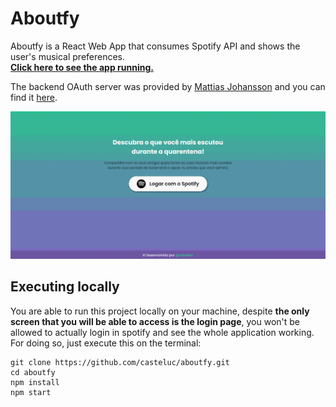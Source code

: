# Aboutfy
Aboutfy is a React Web App that consumes Spotify API and shows the user's musical preferences.\
**[Click here to see the app running.](https://aboutfy.herokuapp.com/)**

The backend OAuth server was provided by [Mattias Johansson](https://github.com/mpj) and you
can find it [here](https://github.com/mpj/oauth-bridge-template).

![Aboutfy gif](https://github.com/casteluc/aboutfy/blob/master/aboutfy-gif.gif)

## Executing locally
You are able to run this project locally on your machine, despite **the only screen that you will be able to access
is the login page**, you won't be allowed to actually login in spotify and see the whole application working.
For doing so, just execute this on the terminal:

```
git clone https://github.com/casteluc/aboutfy.git
cd aboutfy
npm install
npm start
```
